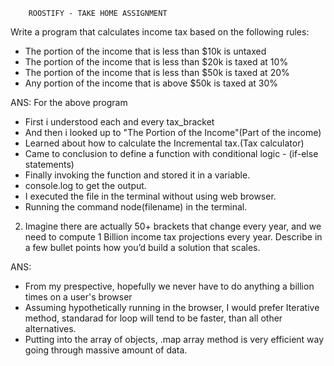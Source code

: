 
        ROOSTIFY - TAKE HOME ASSIGNMENT
      
Write a program that calculates income tax based on the following rules:
- The portion of the income that is less than $10k is untaxed
- The portion of the income that is less than $20k is taxed at 10%
- The portion of the income that is less than $50k is taxed at 20%
- Any portion of the income that is above $50k is taxed at 30%

ANS:  For the above program 
   - First i understood each and every tax_bracket
   - And then i looked up to "The Portion of the Income"(Part of the income)
   - Learned about how to calculate the  Incremental tax.(Tax calculator)
   - Came to conclusion to define a function with conditional logic - (if-else statements)
   - Finally invoking the function and stored it in a variable.
   - console.log to get the output.
   - I executed the file in the terminal without using web browser.
   - Running the command node(filename) in the terminal.
   
   
  2. Imagine there are actually 50+ brackets that change every year, and we need to compute 1 
    Billion income tax projections every year. 
    Describe in a few bullet points how you’d build a solution that scales.
   
  ANS: 
- From my prespective, hopefully we never have to do anything a billion times on a user's browser
- Assuming hypothetically running in the browser, I would prefer Iterative method, standarad for loop will tend to be 
  faster, than all other alternatives.
- Putting into the array of objects, .map array method is very efficient way going through massive amount of data.
